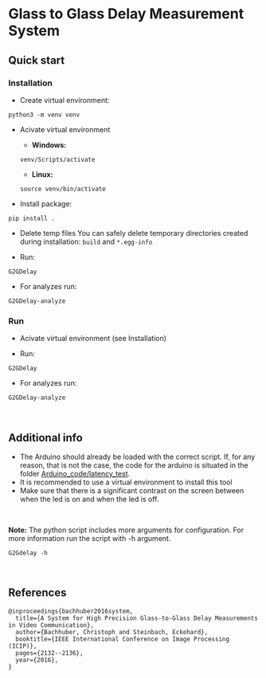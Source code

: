 # Glass to Glass Delay Measurement System

## Quick start
### Installation
- Create virtual environment: 
```
python3 -m venv venv
```
- Acivate virtual environment
  - **Windows:** 
  ```
  venv/Scripts/activate
  ```
  - **Linux:** 
  ```
  source venv/bin/activate
  ```

- Install package: 
```
pip install .
```

- Delete temp files
You can safely delete temporary directories created during installation: 
`build` and `*.egg-info`


- Run: 
```
G2GDelay
```
- For analyzes run:
```
G2GDelay-analyze
```


### Run
- Acivate virtual environment (see Installation)

- Run: 
```
G2GDelay
```
- For analyzes run:
```
G2GDelay-analyze
```

<br>


## Additional info


- The Arduino should already be loaded with the correct script. If, for any reason, that is not the case, the code for the arduino is situated in the folder [Arduino_code/latency_test](Arduino_code/latency_test/).
- It is recommended to use a virtual environment to install this tool
- Make sure that there is a significant contrast on the screen between when the led is on and when the led is off. 

<br>
  
**Note:** The python script includes more arguments for configuration. 
For more information run the script with -h argument.
```shell
G2Gdelay -h
``` 


<br>



## References


    @inproceedings{bachhuber2016system,
      title={A System for High Precision Glass-to-Glass Delay Measurements in Video Communication},
      author={Bachhuber, Christoph and Steinbach, Eckehard},
      booktitle={IEEE International Conference on Image Processing (ICIP)},
      pages={2132--2136},
      year={2016},
    }
